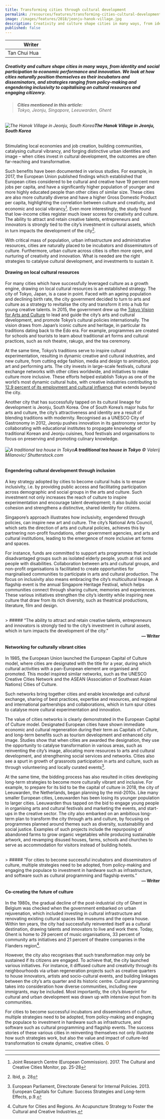 ```yaml
---
title: Transforming cities through cultural development
permalink: /resources/features/transforming-cities-cultural-development/
image: /images/features/2018/jeonju-hanok-village.jpg
description: Creativity and culture shape cities in many ways, from identity and social participation to economic performance and innovation. We look at how cities naturally position themselves as their incubators and disseminators, and strategies ranging from policy-making and engendering inclusivity to capitalising on cultural resources and engaging citizenry.
published: false
---
```


| Writer |
|---:|
| Tan Chui Hua |

##### Creativity and culture shape cities in many ways, from identity and social participation to economic performance and innovation. We look at how cities naturally position themselves as their incubators and disseminators, and strategies ranging from policy-making and engendering inclusivity to capitalising on cultural resources and engaging citizenry.

> ###### **Cities mentioned in this article:** <br> Tokyo, Jeonju, Singapore, Leeuwarden, Ghent

###### ![The Hanok Village in Jeonju, South Korea](/images/features/2018/jeonju-hanok-village.jpg/)**The Hanok Village in Jeonju, South Korea**

Stimulating local economies and job creation, building communities, catalysing cultural vibrancy, and forging distinctive urban identities and image – when cities invest in cultural development, the outcomes are often far-reaching and transformative.

Such benefits have been documented in various studies. For example, in 2017, the European Union published findings which established that European cities considered to be cultural and creative have 19 percent more jobs per capita, and have a significantly higher population of younger and more highly educated people than other cities of similar size. These cities are also more culturally diverse and have a higher Gross Domestic Product per capita, highlighting the correlation between culture and creativity, and economic and social vibrancy[^1]. Even more interestingly, the study found that low-income cities register much lower scores for creativity and culture. The ability to attract and retain creative talents, entrepreneurs and innovators is strongly tied to the city’s investment in cultural assets, which in turn impacts the development of the city[^2].

With critical mass of population, urban infrastructure and administrative resources, cities are naturally placed to be incubators and disseminators of culture. Furthermore, urban culture across cities is often more open, and nurturing of creativity and innovation. What is needed are the right strategies to catalyse cultural development, and investments to sustain it.

#### **Drawing on local cultural resources**

For many cities which have successfully leveraged culture as a growth engine, drawing on local cultural resources is an established strategy. The city of Tokyo, Japan, is a case in point. Faced with an ageing population and declining birth rate, the city government decided to turn to arts and culture as a strategy to revitalise the city and transform it into a hub for young creative talents. In 2015, the government drew up the [Tokyo Vision for Arts and Culture](http://www.seikatubunka.metro.tokyo.jp/en/vision.html) to lead and guide the city’s arts and cultural development, and promote Tokyo’s cultural policies internationally. The vision draws from Japan’s iconic culture and heritage, in particular its traditions dating back to the Edo era. For example, programmes are created for schools and tourists to learn about traditional art forms and cultural practices, such as noh theatre, rakugo, and the tea ceremony.

At the same time, Tokyo’s traditions serve to inspire cultural experimentation, resulting in dynamic creative and cultural industries, and new culture, from cutting edge fashion, media and design to animation, pop art and performing arts. The city invests in large-scale festivals, cultural exchange networks with other cities worldwide, and initiatives to make culture more inclusive. These efforts helped establish Tokyo as one of the world’s most dynamic cultural hubs, with creative industries contributing to [12.9 percent of its employment and cultural influence](http://www.worldcitiescultureforum.com/cities/tokyo/) that extends beyond the city.

Another city that has successfully tapped on its cultural lineage for development is Jeonju, South Korea. One of South Korea’s major hubs for arts and culture, the city’s attractiveness and identity are a result of blending traditions with modernity. Recognised as a UNESCO City of Gastronomy in 2012, Jeonju pushes innovation in its gastronomy sector by collaborating with educational institutes to propagate knowledge of traditional Korean and Jeonju cuisines, food festivals and organisations to focus on preserving and promoting culinary knowledge.

###### ![A traditional tea house in Tokyo](/images/features/2018/tokyo-tea.jpg/)**A traditional tea house in Tokyo** © Valerij Milanovic/ Shutterstock.com

#### **Engendering cultural development through inclusion**

A key strategy adopted by cities to become cultural hubs is to ensure inclusivity, i.e. by providing public access and facilitating participation across demographic and social groups in the arts and culture. Such investment not only increases the reach of culture to inspire experimentation and encourage talent development; it also builds social cohesion and strengthens a distinctive, shared identity for citizens.

Singapore’s approach illustrates how inclusivity, engendered through policies, can inspire new art and culture. The city’s National Arts Council, which sets the direction of arts and cultural policies, achieves this by partnering non-profit foundations, other government agencies, and arts and cultural institutions, leading to the emergence of more inclusive art forms and spaces.

For instance, funds are committed to support arts programmes that include disadvantaged groups such as isolated elderly people, youth at risk and people with disabilities. Collaboration between arts and cultural groups, and non-profit organisations is facilitated to create opportunities for marginalised communities to participate in arts and cultural production. The focus on inclusivity also means embracing the city’s multicultural lineage. A flagship event is the annual Singapore Heritage Festival, which helps communities connect through sharing culture, memories and experiences. These various initiatives strengthen the city’s identity while inspiring new culture that draw from its rich diversity, such as theatrical productions, literature, film and design.

<br>
> ##### “The ability to attract and retain creative talents, entrepreneurs and innovators is strongly tied to the city’s investment in cultural assets, which in turn impacts the development of the city.”

<div align="right"><b>— Writer</b></div>

#### **Networking for culturally vibrant cities**

In 1985, the European Union launched the European Capital of Culture model, where cities are designated with the title for a year, during which cultural activities with a pan-European element are organised and promoted. This model inspired similar networks, such as the UNESCO Creative Cities Network and the ASEAN (Association of Southeast Asian Nations) Cities of Culture.

Such networks bring together cities and enable knowledge and cultural exchange, sharing of best practices, expertise and resources, and regional and international partnerships and collaborations, which in turn spur cities to catalyse more cultural experimentation and innovation.

The value of cities networks is clearly demonstrated in the European Capital of Culture model. Designated European cities have shown immediate economic and cultural regeneration during their term as Capitals of Culture, and long-term benefits such as tourism development and enhanced city image. Studies show that when cities are awarded the designation, they use the opportunity to catalyse transformation in various areas, such as reinventing the city’s image, allocating more resources to arts and cultural development, and strengthening social services and networks. Cities also see a spurt in growth of grassroots participation in arts and culture, such as through volunteering and locally curated events[^3].

At the same time, the bidding process has also resulted in cities developing long-term strategies to become more culturally vibrant and inclusive. For example, to prepare for its bid to be the capital of culture in 2018, the city of Leeuwarden, the Netherlands, began planning by the mid-2010s. Like many smaller European cities, Leeuwarden has been losing its younger population to larger cities. Leeuwarden thus tapped on the bid to engage young people in organising arts and cultural festivals and marketing the events, and start-ups in the creative sector. The city also embarked on an ambitious long-term plan to transform the city through arts and culture, by focusing on programmes planned around themes such as diversity, sustainability and social justice. Examples of such projects include the repurposing of abandoned farms to grow organic vegetables while producing sustainable artwork, and revamping disused houses, farms, schools and churches to serve as accommodation for visitors instead of building hotels.

<br>
> ##### “For cities to become successful incubators and disseminators of culture, multiple strategies need to be adopted, from policy-making and engaging the populace to investment in hardware such as infrastructure, and software such as cultural programming and flagship events.”

<div align="right"><b>— Writer</b></div>

#### **Co-creating the future of culture**

In the 1980s, the gradual decline of the post-industrial city of Ghent in Belgium was checked when the government embarked on urban rejuvenation, which included investing in cultural infrastructure and renovating existing cultural spaces like museums and the opera house. Within ten years, the city had successfully reinvented itself as a cultural destination, drawing talents and innovators to live and work there. Today, Ghent is home to 29 percent of music organisations, 33 percent of community arts initiatives and 21 percent of theatre companies in the Flanders region[^4].

However, the city also recognises that such transformation may only be sustained if its citizens are engaged. To achieve that, the city launched various initiatives. For instance, it diffused culture and creativity through its neighbourhoods via urban regeneration projects such as creative quarters to house innovators, artists and socio-cultural events, and building linkages between the city’s arts quarter and its historic centre. Cultural programming takes into consideration how diverse communities, including new immigrants, may be included. Most importantly, the city’s blueprint for cultural and urban development was drawn up with intensive input from its communities.

For cities to become successful incubators and disseminators of culture, multiple strategies need to be adopted, from policy-making and engaging the populace to investment in hardware such as infrastructure, and software such as cultural programming and flagship events. The success stories of these various cities in reinventing themselves not only illustrate how such strategies work, but also the value and impact of culture-led transformation to create dynamic, creative cities. **<font color="#967942">O</font>** 

--- 

[^1]: Joint Research Centre (European Commission). 2017. The Cultural and Creative Cities Monitor, pp. 25-28
[^2]: Ibid, p. 28
[^3]: European Parliament, Directorate General for Internal Policies. 2013. European Capitals for Culture: Success Strategies and Long-term Effects, p.9.
[^4]: Culture for Cities and Regions. An Acupuncture Strategy to Foster the Cultural and Creative Industries.

